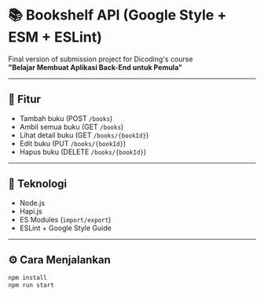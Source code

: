 # 📚 Bookshelf API (Google Style + ESM + ESLint)

Final version of submission project for Dicoding's course  
**"Belajar Membuat Aplikasi Back-End untuk Pemula"**

---

## 🚀 Fitur

- Tambah buku (POST `/books`)
- Ambil semua buku (GET `/books`)
- Lihat detail buku (GET `/books/{bookId}`)
- Edit buku (PUT `/books/{bookId}`)
- Hapus buku (DELETE `/books/{bookId}`)

---

## 🧱 Teknologi

- Node.js
- Hapi.js
- ES Modules (`import/export`)
- ESLint + Google Style Guide

---

## ⚙️ Cara Menjalankan

```bash
npm install
npm run start

